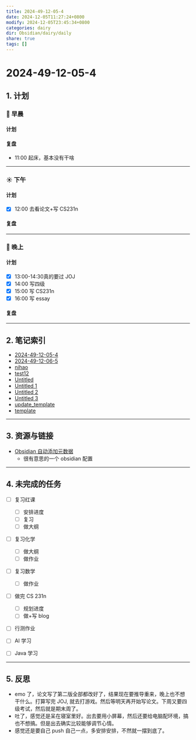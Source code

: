 ```yaml
---
title: 2024-49-12-05-4
date: 2024-12-05T11:27:24+0800
modify: 2024-12-05T23:45:34+0800
categories: dairy
dir: Obsidian/dairy/daily
share: true
tags: []
---
```


# 2024-49-12-05-4

## 1. 计划

### 🌅 早晨

#### 计划

#### 复盘

- 11:00 起床，基本没有干啥

***

### ☀️ 下午

#### 计划

- [x] 12:00 去看论文+写 CS231n

#### 复盘

***

### 🌇 晚上

#### 计划

- [x] 13:00-14:30真的要过 JOJ  
- [x] 14:00 写四级  
- [x] 15:00 写 CS231n
- [x] 16:00 写 essay

#### 复盘

***

## 2. 笔记索引

- [2024-49-12-05-4](2024-49-12-05-4.md)
- [2024-49-12-06-5](./2024-49-12-06-5.md)
- [nihao](nihao.md)
- [test12](../../test12.md)
- [Untitled](Untitled.md)
- [Untitled 1](Untitled%201.md)
- [Untitled 2](Untitled%202.md)
- [Untitled 3](../../../Dairy/Untitled%203.md)
- [update_template](update_template.md)
- [template](../../template.md)


---

## 3. 资源与链接

- [Obsidian 自动添加元数据](https://www.edony.ink/obsidian-auto-metadata/)
	- 很有意思的一个 obsidian 配置
---

## 4. 未完成的任务

- [ ] 复习红课
    - [ ] 安排进度
    - [ ] 复习
    - [ ] 做大纲
- [ ] 复习化学
    - [ ] 做大纲
    - [ ] 做作业
- [ ] 复习数学
    - [ ] 做作业
- [ ] 做完 CS 231n
    - [ ] 规划进度
    - [ ] 做+写 blog
- [ ] 行测作业
- [ ] AI 学习
- [ ] Java 学习


---

## 5. 反思

- emo 了，论文写了第二版全部都改好了，结果现在要推导重来，晚上也不想干什么。打算写完 JOJ, 就去打游戏。然后等明天再开始写论文。下周又要四级考试，然后就是期末周了。
- 吐了，感觉还是呆在寝室里好。出去要用小屏幕，然后还要给电脑配环境，搞也不想搞。但是出去确实比较能够调节心情。
- 感觉还是要自己 push 自己一点，多安排安排，不然就一摆到底了。